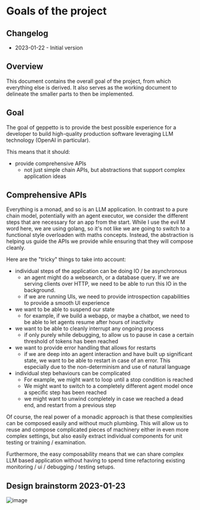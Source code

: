 # Goals of the project

## Changelog 

- 2023-01-22 - Initial version

## Overview

This document contains the overall goal of the project, from which everything else is 
derived. It also serves as the working document to delineate the smaller parts to then be
implemented.

## Goal

The goal of geppetto is to provide the best possible experience for a developer to build 
high-quality production software leveraging LLM technology (OpenAI in particular). 

This means that it should:
- provide comprehensive APIs
  - not just simple chain APIs, but abstractions that support complex application ideas 


## Comprehensive APIs 

Everything is a monad, and so is an LLM application. In contrast to a pure chain model,
potentially with an agent executor, we consider the different steps that are necessary for 
an app from the start. While I use the evil M word here, we are using golang, so it's not
like we are going to switch to a functional style overloaden with maths concepts. Instead,
the abstraction is helping us guide the APIs we provide while ensuring that they will compose
cleanly.

Here are the "tricky" things to take into account:

- individual steps of the application can be doing IO / be asynchronous
  - an agent might do a websearch, or a database query. If we are serving clients over HTTP, we need 
to be able to run this IO in the background.
  - if we are running UIs, we need to provide introspection capabilities to provide a smooth UI experience 
- we want to be able to suspend our state
  - for example, if we build a webapp, or maybe a chatbot, we need to be able to let
agents resume after hours of inactivity
- we want to be able to cleanly interrupt any ongoing process 
  - if only purely while debugging, to allow us to pause in case a certain threshold of tokens
has been reached
- we want to provide error handling that allows for restarts
  - if we are deep into an agent interaction and have built up significant state, we want to
be able to restart in case of an error. This especially due to the non-determinism and use of
natural language
- individual step behaviours can be complicated 
  - For example, we might want to loop until a stop condition is reached
  - We might want to switch to a completely different agent model once a specific step has been reached
  - we might want to unwind completely in case we reached a dead end, and restart from a previous step

Of course, the real power of a monadic approach is that these complexities can be composed easily and 
without much plumbing. This will allow us to reuse and compose complicated pieces of machinery
either in even more complex settings, but also easily extract individual components for unit testing
or training / examination. 

Furthermore, the easy composability means that we can share complex LLM based application without
having to spend time refactoring existing monitoring / ui / debugging / testing setups.

## Design brainstorm 2023-01-23

![image](https://user-images.githubusercontent.com/128441/214211444-1646c47f-5d14-45ba-9e7c-c9c06a21c584.png)
